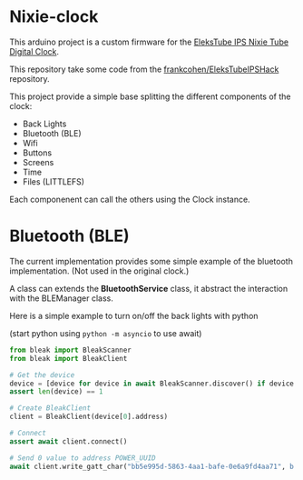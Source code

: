 # Nixie-clock
 
This arduino project is a custom firmware for the [EleksTube IPS Nixie Tube Digital Clock](https://elekstube.com/products/elekstube-ips-rgb-digital-clock-imitate-nixie-tubes-clock-6-digit-lcd-proposal-mode-custom-style-best-boyfriend-gift-shelf-clock).

This repository take some code from the [frankcohen/EleksTubeIPSHack](https://github.com/frankcohen/EleksTubeIPSHack) repository.

This project provide a simple base splitting the different components of the clock:
- Back Lights
- Bluetooth (BLE)
- Wifi
- Buttons
- Screens
- Time 
- Files (LITTLEFS)

Each componenent can call the others using the Clock instance.

# Bluetooth (BLE)

The current implementation provides some simple example of the bluetooth implementation. (Not used in the original clock.)

A class can extends the **BluetoothService** class, it abstract the interaction with the BLEManager class.

Here is a simple example to turn on/off the back lights with python

(start python using `python -m asyncio` to use await)
```python
from bleak import BleakScanner
from bleak import BleakClient

# Get the device
device = [device for device in await BleakScanner.discover() if device.name == "Clock Service"]
assert len(device) == 1

# Create BleakClient
client = BleakClient(device[0].address)

# Connect
assert await client.connect()

# Send 0 value to address POWER_UUID
await client.write_gatt_char("bb5e995d-5863-4aa1-bafe-0e6a9fd4aa71", b'\x00', response=True)
```